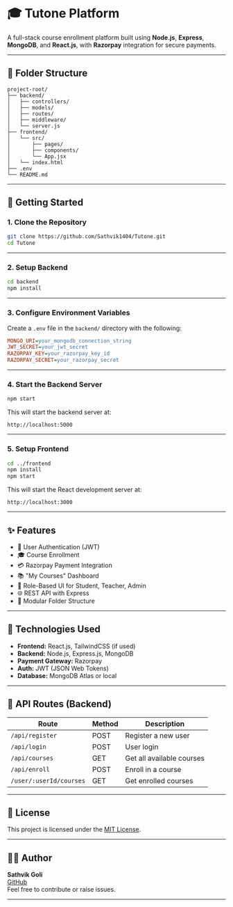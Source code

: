
# 🎓 Tutone Platform

A full-stack course enrollment platform built using **Node.js**, **Express**, **MongoDB**, and **React.js**, with **Razorpay** integration for secure payments.

---

## 📁 Folder Structure

```text
project-root/
├── backend/
│   ├── controllers/
│   ├── models/
│   ├── routes/
│   ├── middleware/
│   └── server.js
├── frontend/
│   └── src/
│       ├── pages/
│       ├── components/
│       └── App.jsx
│   └── index.html
├── .env
└── README.md
```

---

## 🚀 Getting Started

### 1. Clone the Repository

```bash
git clone https://github.com/Sathvik1404/Tutone.git
cd Tutone
```

---

### 2. Setup Backend

```bash
cd backend
npm install
```

---

### 3. Configure Environment Variables

Create a `.env` file in the `backend/` directory with the following:

```ini
MONGO_URI=your_mongodb_connection_string
JWT_SECRET=your_jwt_secret
RAZORPAY_KEY=your_razorpay_key_id
RAZORPAY_SECRET=your_razorpay_secret
```

---

### 4. Start the Backend Server

```bash
npm start
```

This will start the backend server at:

```
http://localhost:5000
```

---

### 5. Setup Frontend

```bash
cd ../frontend
npm install
npm start
```

This will start the React development server at:

```
http://localhost:3000
```

---

## ✨ Features

- 🔐 User Authentication (JWT)
- 🎓 Course Enrollment
- 💳 Razorpay Payment Integration
- 📚 "My Courses" Dashboard
- 🧠 Role-Based UI for Student, Teacher, Admin
- 🌐 REST API with Express
- 🧩 Modular Folder Structure

---

## 🔧 Technologies Used

- **Frontend:** React.js, TailwindCSS (if used)
- **Backend:** Node.js, Express.js, MongoDB
- **Payment Gateway:** Razorpay
- **Auth:** JWT (JSON Web Tokens)
- **Database:** MongoDB Atlas or local

---

## 📎 API Routes (Backend)

| Route | Method | Description |
|-------|--------|-------------|
| `/api/register` | POST | Register a new user |
| `/api/login` | POST | User login |
| `/api/courses` | GET | Get all available courses |
| `/api/enroll` | POST | Enroll in a course |
| `/user/:userId/courses` | GET | Get enrolled courses |

---

## 📄 License

This project is licensed under the [MIT License](LICENSE).

---

## 🙋‍♂️ Author

**Sathvik Goli**  
[GitHub](https://github.com/sathvikgoli)  
Feel free to contribute or raise issues.

---
